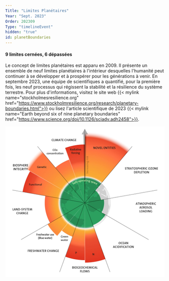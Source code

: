 ```yaml
---
Title: "Limites Planétaires"
Year: "Sept. 2023"
Order: 202309
Type: "timelineEvent"
hidden: "true"
id: planetBoundaries
---
```


#### 9 limites cernées, 6 dépassées

Le concept de limites planétaires est apparu en 2009. Il présente un ensemble de neuf limites planétaires à l'intérieur desquelles l'humanité peut continuer à se développer et à prospérer pour les générations à venir. En septembre 2023, une équipe de scientifiques a quantifié, pour la première fois, les neuf processus qui régissent la stabilité et la résilience du système terrestre. Pour plus d'informations, visitez le site web {{< mylink name="stockholmesresilience.org" href="https://www.stockholmresilience.org/research/planetary-boundaries.html">}} ou lisez l'article scientifique de 2023 {{< mylink name="Earth beyond six of nine planetary boundaries" href="https://www.science.org/doi/10.1126/sciadv.adh2458">}}.

![](/img/ecology/biblio/planetaryboundaries2023.jpg)
